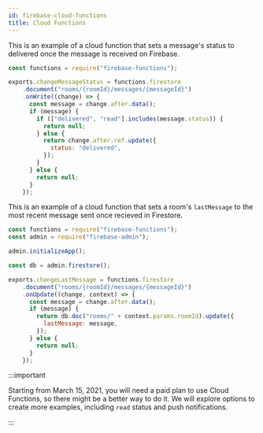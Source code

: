 ```yaml
---
id: firebase-cloud-functions
title: Cloud Functions
---
```


This is an example of a cloud function that sets a message's status to delivered once the message is received on Firebase.

```js
const functions = require("firebase-functions");

exports.changeMessageStatus = functions.firestore
    .document("rooms/{roomId}/messages/{messageId}")
    .onWrite((change) => {
      const message = change.after.data();
      if (message) {
        if (["delivered", "read"].includes(message.status)) {
          return null;
        } else {
          return change.after.ref.update({
            status: "delivered",
          });
        }
      } else {
        return null;
      }
    });
```

This is an example of a cloud function that sets a room's `lastMessage` to the most recent message sent once recieved in Firestore.

```js
const functions = require("firebase-functions");
const admin = require("firebase-admin");

admin.initializeApp();

const db = admin.firestore();

exports.changeLastMessage = functions.firestore
    .document("rooms/{roomId}/messages/{messageId}")
    .onUpdate((change, context) => {
      const message = change.after.data();
      if (message) {
        return db.doc("rooms/" + context.params.roomId).update({
          lastMessage: message,
        });
      } else {
        return null;
      }
    });
```

:::important

Starting from March 15, 2021, you will need a paid plan to use Cloud Functions, so there might be a better way to do it. We will explore options to create more examples, including `read` status and push notifications.

:::
